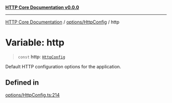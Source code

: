 [**HTTP Core Documentation v0.0.0**](../../../README.md)

***

[HTTP Core Documentation](../../../modules.md) / [options/HttpConfig](../README.md) / http

# Variable: http

> `const` **http**: [`HttpConfig`](../interfaces/HttpConfig.md)

Default HTTP configuration options for the application.

## Defined in

[options/HttpConfig.ts:214](https://github.com/stonemjs/http-core/blob/89981cacc9858cf786fba9df03b328b6b56a5b75/src/options/HttpConfig.ts#L214)
